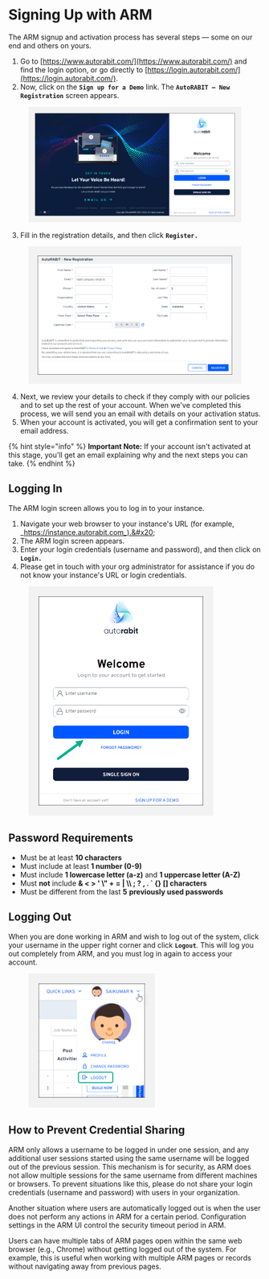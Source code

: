 # Signing Up with ARM

The ARM signup and activation process has several steps — some on our end and others on yours.&#x20;

1. Go to [https://www.autorabit.com/](https://www.autorabit.com/) and find the login option, or go directly to [https://login.autorabit.com/](https://login.autorabit.com/).
2. Now, click on the **`Sign up for a Demo`** link. The **`AutoRABIT – New Registration`** screen appears.

<figure><img src="../../../.gitbook/assets/image.png" alt="" width="563"><figcaption></figcaption></figure>

3. Fill in the registration details, and then click **`Register.`**

<figure><img src="../../../.gitbook/assets/image (1).png" alt="" width="563"><figcaption></figcaption></figure>

4. Next, we review your details to check if they comply with our policies and to set up the rest of your account. When we've completed this process, we will send you an email with details on your activation status.&#x20;
5. When your account is activated, you will get a confirmation sent to your email address.&#x20;

{% hint style="info" %}
**Important Note:** If your account isn't activated at this stage, you'll get an email explaining why and the next steps you can take.
{% endhint %}

## Logging In <a href="#logging-in" id="logging-in"></a>

The ARM login screen allows you to log in to your instance.

1. Navigate your web browser to your instance's URL (for example, _https://instance.autorabit.com_).&#x20;
2. The ARM login screen appears.&#x20;
3. Enter your login credentials (username and password), and then click on **`Login.`**
4. Please get in touch with your org administrator for assistance if you do not know your instance's URL or login credentials.

<figure><img src="../../../.gitbook/assets/image (2).png" alt="" width="368"><figcaption></figcaption></figure>

## Password Requirements

* Must be at least **10 characters**
* Must include at least **1 number (0-9)**
* Must include **1 lowercase letter (a-z)** and **1 uppercase letter (A-Z)**
* Must **not** include **& < > ' \\" + = | \\\ ; ? , . \` {} \[] characters**
* Must be different from the last **5** **previously used passwords**

## Logging Out <a href="#logging-out" id="logging-out"></a>

When you are done working in ARM and wish to log out of the system, click your username in the upper right corner and click **`Logout`**. This will log you out completely from ARM, and you must log in again to access your account.

<figure><img src="../../../.gitbook/assets/image (3).png" alt="" width="252"><figcaption></figcaption></figure>

## How to Prevent Credential Sharing <a href="#automatic-logout" id="automatic-logout"></a>

ARM only allows a username to be logged in under one session, and any additional user sessions started using the same username will be logged out of the previous session. This mechanism is for security, as ARM does not allow multiple sessions for the same username from different machines or browsers. To prevent situations like this, please do not share your login credentials (username and password) with users in your organization.

Another situation where users are automatically logged out is when the user does not perform any actions in ARM for a certain period. Configuration settings in the ARM UI control the security timeout period in ARM.&#x20;

Users can have multiple tabs of ARM pages open within the same web browser (e.g., Chrome) without getting logged out of the system. For example, this is useful when working with multiple ARM pages or records without navigating away from previous pages.
